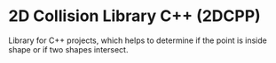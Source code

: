 # 2D Collision Library C++ (2DCPP)
Library for C++ projects, which helps to determine if the point is inside shape or if two shapes intersect.
